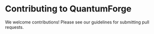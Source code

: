 # Contributing to QuantumForge
We welcome contributions! Please see our guidelines for submitting pull requests.

